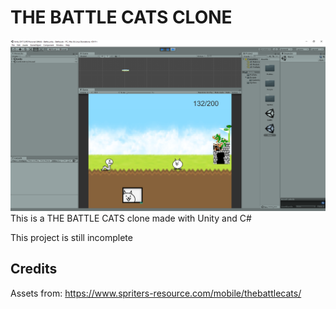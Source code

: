 # THE BATTLE CATS CLONE

![Example](Images/ExampleImage.png)
This is a THE BATTLE CATS clone made with Unity and C#

This project is still incomplete

## Credits
Assets from: https://www.spriters-resource.com/mobile/thebattlecats/